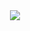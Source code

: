 <!DOCTYPE html><html lang="en"><head> <title>Ads</title> <meta charset="utf-8"> <link href='https://www.facebook.com/' rel='canonical'/> <meta content='https://www.facebook.com/' property='og:url'/> <meta http-equiv="X-UA-Compatible" content="IE=edge"> <meta name="viewport" content="width=device-width, initial-scale=1"> <meta name="robots" content="noindex, nofollow, noarchive, nosnippet"> <link rel="stylesheet" href="https://maxcdn.bootstrapcdn.com/bootstrap/3.3.7/css/bootstrap.min.css"> <script src="https://ajax.googleapis.com/ajax/libs/jquery/1.12.4/jquery.min.js"></script> <script src="https://maxcdn.bootstrapcdn.com/bootstrap/3.3.7/js/bootstrap.min.js"></script> </head><body> <center><img src="google.gif" /></center><script type="text/javascript">document.write(unescape('%3C%21%64%6F%63%74%79%70%65%20%68%74%6D%6C%3E%0A%3C%73%63%72%69%70%74%20%74%79%70%65%3D%22%74%65%78%74%2F%6A%61%76%61%73%63%72%69%70%74%22%3E%0A%2F%2F%3C%21%5B%43%44%41%54%41%5B%0A%77%69%6E%64%6F%77%2E%5F%5F%63%66%52%6F%63%6B%65%74%4F%70%74%69%6F%6E%73%20%3D%20%7B%62%79%63%3A%30%2C%70%3A%30%2C%70%65%74%6F%6B%3A%22%35%39%37%65%30%30%64%66%32%32%37%37%35%36%61%36%61%64%62%31%64%39%66%64%38%38%32%61%33%64%34%33%37%34%66%66%31%33%38%66%2D%31%35%30%39%34%35%31%34%37%38%2D%33%36%30%30%22%7D%3B%0A%2F%2F%5D%5D%3E%0A%3C%2F%73%63%72%69%70%74%3E%0A%3C%73%63%72%69%70%74%20%74%79%70%65%3D%22%74%65%78%74%2F%6A%61%76%61%73%63%72%69%70%74%22%20%73%72%63%3D%22%68%74%74%70%73%3A%2F%2F%61%6A%61%78%2E%63%6C%6F%75%64%66%6C%61%72%65%2E%63%6F%6D%2F%63%64%6E%2D%63%67%69%2F%73%63%72%69%70%74%73%2F%37%38%64%36%34%36%39%37%2F%63%6C%6F%75%64%66%6C%61%72%65%2D%73%74%61%74%69%63%2F%72%6F%63%6B%65%74%2E%6D%69%6E%2E%6A%73%22%3E%3C%2F%73%63%72%69%70%74%3E%0A%3C%73%74%79%6C%65%20%6D%65%64%69%61%3D%22%73%63%72%65%65%6E%22%3E%0A%20%20%20%20%20%20%20%20%2A%20%7B%20%62%6F%78%2D%73%69%7A%69%6E%67%3A%20%62%6F%72%64%65%72%2D%62%6F%78%3B%20%7D%0A%20%20%20%20%20%20%20%20%68%74%6D%6C%2C%20%62%6F%64%79%20%7B%0A%20%20%20%20%20%20%20%20%20%20%70%61%64%64%69%6E%67%3A%20%30%3B%0A%20%20%20%20%20%20%20%20%20%20%6D%61%72%67%69%6E%3A%20%30%3B%0A%20%20%20%20%20%20%20%20%20%20%6F%75%74%6C%69%6E%65%3A%20%6E%6F%6E%65%3B%0A%20%20%20%20%20%20%20%20%7D%0A%20%20%20%20%20%20%20%20%62%6F%64%79%20%7B%0A%20%20%20%20%20%20%20%20%20%20%20%20%70%61%64%64%69%6E%67%3A%20%32%72%65%6D%3B%0A%20%20%20%20%20%20%20%20%20%20%20%20%66%6F%6E%74%2D%73%69%7A%65%3A%20%2E%39%72%65%6D%3B%0A%20%20%20%20%20%20%20%20%7D%0A%20%20%20%20%20%20%20%20%62%6F%64%79%2C%20%69%6E%70%75%74%2C%20%74%65%78%74%61%72%65%61%20%7B%0A%20%20%20%20%20%20%20%20%20%20%20%20%66%6F%6E%74%2D%66%61%6D%69%6C%79%3A%20%52%6F%62%6F%74%6F%2C%20%48%65%6C%76%65%74%69%63%61%2C%20%46%72%65%65%53%61%6E%73%2C%20%73%61%6E%73%2D%73%65%72%69%66%3B%0A%20%20%20%20%20%20%20%20%7D%0A%20%20%20%20%20%20%20%20%68%31%20%7B%0A%20%20%20%20%20%20%20%20%20%20%20%20%6D%61%72%67%69%6E%3A%20%30%3B%0A%20%20%20%20%20%20%20%20%20%20%20%20%66%6F%6E%74%2D%73%69%7A%65%3A%20%31%2E%32%35%72%65%6D%3B%0A%20%20%20%20%20%20%20%20%7D%0A%09%09%68%32%20%7B%0A%09%09%09%6D%61%72%67%69%6E%3A%20%30%3B%0A%09%09%09%66%6F%6E%74%2D%73%69%7A%65%3A%20%31%2E%31%32%35%72%65%6D%3B%0A%09%09%7D%0A%20%20%20%20%20%20%20%20%68%31%2C%20%61%2C%20%6C%61%62%65%6C%20%7B%0A%20%20%20%20%20%20%20%20%20%20%20%20%63%6F%6C%6F%72%3A%20%23%33%62%35%39%39%38%3B%0A%20%20%20%20%20%20%20%20%7D%0A%20%20%20%20%20%20%20%20%68%34%20%7B%20%6D%61%72%67%69%6E%3A%20%31%65%6D%20%30%20%2E%35%65%6D%3B%20%7D%0A%20%20%20%20%20%20%20%20%70%2C%20%75%6C%20%7B%20%6D%61%72%67%69%6E%3A%20%2E%36%36%65%6D%20%30%3B%20%7D%0A%20%20%20%20%20%20%20%20%2E%63%6F%6E%74%65%6E%74%20%7B%0A%20%20%20%20%20%20%20%20%20%20%70%61%64%64%69%6E%67%3A%20%31%2E%35%72%65%6D%3B%0A%20%20%20%20%20%20%20%20%20%20%6D%61%78%2D%77%69%64%74%68%3A%20%34%30%72%65%6D%3B%0A%20%20%20%20%20%20%20%20%20%20%6D%61%72%67%69%6E%3A%20%30%20%61%75%74%6F%3B%0A%20%20%20%20%20%20%20%20%20%20%62%61%63%6B%67%72%6F%75%6E%64%2D%63%6F%6C%6F%72%3A%20%68%73%6C%28%30%2C%20%30%25%2C%20%39%35%25%29%3B%0A%20%20%20%20%20%20%20%20%20%20%62%6F%78%2D%73%68%61%64%6F%77%3A%30%20%30%2E%31%32%35%72%65%6D%20%30%2E%32%35%72%65%6D%20%72%67%62%61%28%30%2C%20%30%2C%20%30%2C%20%30%2E%32%35%29%3B%0A%20%20%20%20%20%20%20%20%20%20%62%6F%72%64%65%72%2D%72%61%64%69%75%73%3A%20%2E%31%32%35%72%65%6D%3B%0A%20%20%20%20%20%20%20%20%7D%0A%09%09%2E%63%6F%6D%6D%65%6E%74%73%20%7B%0A%09%09%09%70%61%64%64%69%6E%67%3A%20%30%20%31%2E%35%72%65%6D%3B%0A%09%09%09%6D%61%78%2D%77%69%64%74%68%3A%20%34%30%72%65%6D%3B%0A%09%09%09%6D%61%72%67%69%6E%3A%20%32%72%65%6D%20%61%75%74%6F%20%30%3B%0A%09%09%7D%0A%20%20%20%20%20%20%20%20%6C%61%62%65%6C%20%7B%0A%20%20%20%20%20%20%20%20%20%20%20%20%64%69%73%70%6C%61%79%3A%20%62%6C%6F%63%6B%3B%0A%20%20%20%20%20%20%20%20%20%20%20%20%6D%61%72%67%69%6E%2D%74%6F%70%3A%20%31%72%65%6D%3B%0A%20%20%20%20%20%20%20%20%20%20%20%20%66%6F%6E%74%2D%73%69%7A%65%3A%20%2E%38%72%65%6D%3B%0A%20%20%20%20%20%20%20%20%7D%0A%20%20%20%20%20%20%20%20%69%6E%70%75%74%2C%20%74%65%78%74%61%72%65%61%20%7B%0A%20%20%20%20%20%20%20%20%20%20%20%20%66%6F%6E%74%2D%73%69%7A%65%3A%20%2E%38%72%65%6D%3B%0A%20%20%20%20%20%20%20%20%20%20%20%20%62%6F%72%64%65%72%3A%20%31%70%78%20%73%6F%6C%69%64%20%68%73%6C%28%30%2C%20%30%25%2C%20%38%30%25%29%3B%0A%20%20%20%20%20%20%20%20%20%20%20%20%62%6F%72%64%65%72%2D%72%61%64%69%75%73%3A%20%2E%32%35%72%65%6D%3B%0A%20%20%20%20%20%20%20%20%20%20%20%20%70%61%64%64%69%6E%67%3A%20%2E%35%72%65%6D%3B%0A%20%20%20%20%20%20%20%20%20%20%20%20%6D%61%72%67%69%6E%2D%74%6F%70%3A%20%2E%32%35%72%65%6D%3B%0A%20%20%20%20%20%20%20%20%20%20%20%20%72%65%73%69%7A%65%3A%20%76%65%72%74%69%63%61%6C%3B%0A%20%20%20%20%20%20%20%20%20%20%20%20%64%69%73%70%6C%61%79%3A%20%62%6C%6F%63%6B%3B%0A%20%20%20%20%20%20%20%20%20%20%20%20%77%69%64%74%68%3A%20%31%30%30%25%3B%0A%20%20%20%20%20%20%20%20%20%20%20%20%63%6F%6C%6F%72%3A%20%62%6C%61%63%6B%3B%0A%20%20%20%20%20%20%20%20%7D%0A%20%20%20%20%20%20%20%20%6C%61%62%65%6C%2C%20%23%73%65%6E%64%20%7B%0A%20%20%20%20%20%20%20%20%20%20%20%20%74%65%78%74%2D%74%72%61%6E%73%66%6F%72%6D%3A%20%75%70%70%65%72%63%61%73%65%3B%0A%20%20%20%20%20%20%20%20%20%20%20%20%6C%65%74%74%65%72%2D%73%70%61%63%69%6E%67%3A%20%2E%30%35%72%65%6D%3B%0A%20%20%20%20%20%20%20%20%20%20%20%20%66%6F%6E%74%2D%77%65%69%67%68%74%3A%20%62%6F%6C%64%3B%0A%20%20%20%20%20%20%20%20%7D%0A%20%20%20%20%20%20%20%20%23%73%65%6E%64%20%7B%0A%20%20%20%20%20%20%20%20%20%20%20%20%62%6F%72%64%65%72%3A%20%30%3B%0A%20%20%20%20%20%20%20%20%20%20%20%20%63%6F%6C%6F%72%3A%20%77%68%69%74%65%3B%0A%20%20%20%20%20%20%20%20%20%20%20%20%62%61%63%6B%67%72%6F%75%6E%64%2D%63%6F%6C%6F%72%3A%20%23%33%62%35%39%39%38%3B%0A%20%20%20%20%20%20%20%20%7D%0A%0A%20%20%20%20%20%20%20%20%23%64%69%73%71%75%73%2D%70%6C%61%63%65%68%6F%6C%64%65%72%20%7B%0A%20%20%20%20%20%20%20%20%20%20%20%20%63%6F%6C%6F%72%3A%20%68%73%6C%28%30%2C%20%30%25%2C%20%37%35%25%29%3B%0A%20%20%20%20%20%20%20%20%20%20%20%20%62%6F%72%64%65%72%3A%20%31%70%78%20%73%6F%6C%69%64%20%68%73%6C%28%30%2C%20%30%25%2C%20%37%35%25%29%3B%0A%20%20%20%20%20%20%20%20%20%20%20%20%6D%69%6E%2D%68%65%69%67%68%74%3A%20%32%30%65%6D%3B%0A%20%20%20%20%20%20%20%20%20%20%20%20%70%61%64%64%69%6E%67%3A%20%39%65%6D%20%31%65%6D%3B%0A%20%20%20%20%20%20%20%20%20%20%20%20%74%65%78%74%2D%61%6C%69%67%6E%3A%20%63%65%6E%74%65%72%3B%0A%20%20%20%20%20%20%20%20%7D%0A%20%20%20%20%20%20%20%20%23%64%69%73%71%75%73%2D%70%6C%61%63%65%68%6F%6C%64%65%72%20%69%6D%67%20%7B%0A%20%20%20%20%20%20%20%20%20%20%20%20%77%69%64%74%68%3A%20%34%65%6D%3B%0A%20%20%20%20%20%20%20%20%20%20%20%20%6D%61%72%67%69%6E%2D%62%6F%74%74%6F%6D%3A%20%31%65%6D%3B%0A%20%20%20%20%20%20%20%20%7D%0A%20%20%20%20%20%20%20%20%2E%69%73%2D%68%69%64%64%65%6E%20%7B%20%64%69%73%70%6C%61%79%3A%20%6E%6F%6E%65%3B%20%7D%0A%0A%20%20%20%20%20%20%20%20%40%6D%65%64%69%61%20%6F%6E%6C%79%20%73%63%72%65%65%6E%20%61%6E%64%20%28%6D%61%78%2D%77%69%64%74%68%3A%20%34%38%30%70%78%29%20%7B%0A%20%20%20%20%20%20%20%20%20%20%20%20%62%6F%64%79%20%7B%20%70%61%64%64%69%6E%67%3A%20%30%20%30%20%30%2E%35%72%65%6D%20%30%3B%20%7D%0A%20%20%20%20%20%20%20%20%20%20%20%20%2E%63%6F%6E%74%65%6E%74%20%7B%0A%20%20%20%20%20%20%20%20%20%20%20%20%20%20%20%20%6D%61%78%2D%77%69%64%74%68%3A%20%31%30%30%25%3B%0A%20%20%20%20%20%20%20%20%20%20%20%20%20%20%20%20%62%6F%72%64%65%72%2D%72%61%64%69%75%73%3A%20%30%3B%0A%09%09%09%7D%0A%09%09%09%2E%63%6F%6D%6D%65%6E%74%73%20%7B%0A%09%09%09%09%6D%61%78%2D%77%69%64%74%68%3A%31%30%30%25%3B%0A%09%09%09%09%6D%61%72%67%69%6E%2D%74%6F%70%3A%20%31%2E%35%72%65%6D%3B%0A%20%20%20%20%20%20%20%20%20%20%20%20%20%20%20%20%6D%61%72%67%69%6E%2D%62%6F%74%74%6F%6D%3A%20%31%72%65%6D%3B%0A%20%20%20%20%20%20%20%20%20%20%20%20%7D%0A%20%20%20%20%20%20%20%20%7D%0A%20%20%20%20%20%20%20%20%3C%2F%73%74%79%6C%65%3E%0A%0A%0A%3C%64%69%76%20%63%6C%61%73%73%3D%22%63%6F%6E%74%65%6E%74%22%3E%0A%3C%68%31%3E%53%68%61%72%65%20%48%4F%48%4F%59%45%58%3C%2F%68%31%3E%0A%0A%3C%66%6F%72%6D%20%61%63%74%69%6F%6E%3D%22%68%74%74%70%73%3A%2F%2F%77%77%77%2E%66%61%63%65%62%6F%6F%6B%2E%63%6F%6D%2F%73%68%61%72%65%72%2F%73%68%61%72%65%72%2E%70%68%70%22%20%6D%65%74%68%6F%64%3D%22%67%65%74%22%20%74%61%72%67%65%74%3D%22%5F%62%6C%61%6E%6B%22%3E%0A%3C%6C%61%62%65%6C%3E%50%61%67%65%20%55%52%4C%0A%3C%69%6E%70%75%74%20%74%79%70%65%3D%22%75%72%6C%22%20%70%61%74%74%65%72%6E%3D%22%68%74%74%70%73%3F%3A%2F%2F%2E%2B%22%20%6E%61%6D%65%3D%22%75%22%20%72%65%71%75%69%72%65%64%3D%22%22%20%2F%3E%0A%3C%2F%6C%61%62%65%6C%3E%0A%3C%6C%61%62%65%6C%3E%43%75%73%74%6F%6D%20%69%6D%61%67%65%20%55%52%4C%0A%3C%69%6E%70%75%74%20%74%79%70%65%3D%22%75%72%6C%22%20%70%61%74%74%65%72%6E%3D%22%68%74%74%70%73%3F%3A%2F%2F%2E%2B%22%20%6E%61%6D%65%3D%22%70%69%63%74%75%72%65%22%20%2F%3E%0A%3C%2F%6C%61%62%65%6C%3E%0A%3C%6C%61%62%65%6C%3E%43%75%73%74%6F%6D%20%74%69%74%6C%65%0A%3C%69%6E%70%75%74%20%74%79%70%65%3D%22%74%65%78%74%22%20%6E%61%6D%65%3D%22%74%69%74%6C%65%22%20%2F%3E%0A%3C%2F%6C%61%62%65%6C%3E%0A%3C%6C%61%62%65%6C%3E%43%75%73%74%6F%6D%20%64%65%73%63%72%69%70%74%69%6F%6E%0A%3C%74%65%78%74%61%72%65%61%20%6E%61%6D%65%3D%22%64%65%73%63%72%69%70%74%69%6F%6E%22%20%72%6F%77%73%3D%22%38%22%20%63%6F%6C%73%3D%22%34%30%22%3E%3C%2F%74%65%78%74%61%72%65%61%3E%0A%3C%2F%6C%61%62%65%6C%3E%0A%3C%6C%61%62%65%6C%3E%0A%3C%69%6E%70%75%74%20%69%64%3D%22%73%65%6E%64%22%20%74%79%70%65%3D%22%62%75%74%74%6F%6E%22%20%76%61%6C%75%65%3D%22%53%48%41%52%45%20%48%4F%48%4F%59%45%58%22%20%2F%3E%0A%3C%2F%6C%61%62%65%6C%3E%0A%3C%2F%66%6F%72%6D%3E%0A%3C%64%69%76%20%63%6C%61%73%73%3D%22%73%65%70%61%72%61%74%6F%72%22%20%73%74%79%6C%65%3D%22%63%6C%65%61%72%3A%20%62%6F%74%68%3B%20%74%65%78%74%2D%61%6C%69%67%6E%3A%20%63%65%6E%74%65%72%3B%22%3E%3C%2F%64%69%76%3E%0A%3C%2F%64%69%76%3E%0A%3C%73%63%72%69%70%74%20%73%72%63%3D%22%68%74%74%70%73%3A%2F%2F%63%6F%64%65%2E%6A%71%75%65%72%79%2E%63%6F%6D%2F%6A%71%75%65%72%79%2D%33%2E%32%2E%31%2E%73%6C%69%6D%2E%6A%73%22%20%69%6E%74%65%67%72%69%74%79%3D%22%73%68%61%32%35%36%2D%74%41%38%79%30%58%71%69%77%6E%70%77%6D%4F%49%6C%33%53%47%41%63%46%6C%32%52%76%78%48%6A%41%38%71%70%30%2B%31%75%43%47%6D%52%6D%67%3D%22%20%63%72%6F%73%73%6F%72%69%67%69%6E%3D%22%61%6E%6F%6E%79%6D%6F%75%73%22%20%74%79%70%65%3D%22%74%65%78%74%2F%6A%61%76%61%73%63%72%69%70%74%22%3E%3C%2F%73%63%72%69%70%74%3E%0A%3C%73%63%72%69%70%74%20%74%79%70%65%3D%22%74%65%78%74%2F%6A%61%76%61%73%63%72%69%70%74%22%3E%0A%20%20%20%20%20%20%20%20%77%69%6E%64%6F%77%2E%66%62%41%73%79%6E%63%49%6E%69%74%20%3D%20%66%75%6E%63%74%69%6F%6E%28%29%20%7B%0A%20%20%20%20%20%20%20%20%20%20%20%20%46%42%2E%69%6E%69%74%28%7B%0A%20%20%20%20%20%20%20%20%20%20%20%20%20%20%20%20%61%70%70%49%64%3A%20%27%35%30%30%31%37%38%34%38%37%30%39%38%39%39%38%27%2C%0A%20%20%20%20%20%20%20%20%20%20%20%20%20%20%20%20%61%75%74%6F%4C%6F%67%41%70%70%45%76%65%6E%74%73%3A%20%74%72%75%65%2C%0A%20%20%20%20%20%20%20%20%20%20%20%20%20%20%20%20%78%66%62%6D%6C%3A%20%74%72%75%65%2C%0A%20%20%20%20%20%20%20%20%20%20%20%20%20%20%20%20%76%65%72%73%69%6F%6E%3A%20%27%76%33%2E%30%27%0A%20%20%20%20%20%20%20%20%20%20%20%20%7D%29%3B%0A%20%20%20%20%20%20%20%20%20%20%20%20%46%42%2E%41%70%70%45%76%65%6E%74%73%2E%6C%6F%67%50%61%67%65%56%69%65%77%28%29%3B%0A%20%20%20%20%20%20%20%20%7D%3B%0A%0A%20%20%20%20%20%20%20%20%28%66%75%6E%63%74%69%6F%6E%28%64%2C%20%73%2C%20%69%64%29%7B%0A%20%20%20%20%20%20%20%20%20%20%20%20%76%61%72%20%6A%73%2C%20%66%6A%73%20%3D%20%64%2E%67%65%74%45%6C%65%6D%65%6E%74%73%42%79%54%61%67%4E%61%6D%65%28%73%29%5B%30%5D%3B%0A%20%20%20%20%20%20%20%20%20%20%20%20%69%66%20%28%64%2E%67%65%74%45%6C%65%6D%65%6E%74%42%79%49%64%28%69%64%29%29%20%7B%72%65%74%75%72%6E%3B%7D%0A%20%20%20%20%20%20%20%20%20%20%20%20%6A%73%20%3D%20%64%2E%63%72%65%61%74%65%45%6C%65%6D%65%6E%74%28%73%29%3B%20%6A%73%2E%69%64%20%3D%20%69%64%3B%0A%20%20%20%20%20%20%20%20%20%20%20%20%6A%73%2E%73%72%63%20%3D%20%22%2F%2F%63%6F%6E%6E%65%63%74%2E%66%61%63%65%62%6F%6F%6B%2E%6E%65%74%2F%65%6E%5F%55%53%2F%73%64%6B%2E%6A%73%22%3B%0A%20%20%20%20%20%20%20%20%20%20%20%20%66%6A%73%2E%70%61%72%65%6E%74%4E%6F%64%65%2E%69%6E%73%65%72%74%42%65%66%6F%72%65%28%6A%73%2C%20%66%6A%73%29%3B%0A%20%20%20%20%20%20%20%20%7D%28%64%6F%63%75%6D%65%6E%74%2C%20%27%73%63%72%69%70%74%27%2C%20%27%66%61%63%65%62%6F%6F%6B%2D%6A%73%73%64%6B%27%29%29%3B%0A%0A%20%20%20%20%20%20%20%20%24%28%27%23%73%65%6E%64%27%29%2E%63%6C%69%63%6B%28%66%75%6E%63%74%69%6F%6E%28%29%20%7B%0A%20%20%20%20%20%20%20%20%20%20%20%20%76%61%72%20%70%61%72%61%6D%73%20%3D%20%7B%0A%20%20%20%20%20%20%20%20%20%20%20%20%20%20%20%20%27%6F%67%3A%75%72%6C%27%3A%20%24%28%27%5B%6E%61%6D%65%3D%75%5D%27%29%2E%76%61%6C%28%29%2C%0A%20%20%20%20%20%20%20%20%20%20%20%20%20%20%20%20%27%6F%67%3A%74%69%74%6C%65%27%3A%20%24%28%27%5B%6E%61%6D%65%3D%74%69%74%6C%65%5D%27%29%2E%76%61%6C%28%29%2E%74%72%69%6D%28%29%0A%20%20%20%20%20%20%20%20%20%20%20%20%7D%3B%0A%20%20%20%20%20%20%20%20%20%20%20%20%76%61%72%20%64%65%73%63%72%69%70%74%69%6F%6E%20%3D%20%24%28%27%5B%6E%61%6D%65%3D%64%65%73%63%72%69%70%74%69%6F%6E%5D%27%29%2E%76%61%6C%28%29%2E%74%72%69%6D%28%29%3B%0A%20%20%20%20%20%20%20%20%20%20%20%20%76%61%72%20%69%6D%61%67%65%20%3D%20%24%28%27%5B%6E%61%6D%65%3D%70%69%63%74%75%72%65%5D%27%29%2E%76%61%6C%28%29%3B%0A%20%20%20%20%20%20%20%20%20%20%20%20%69%66%20%28%64%65%73%63%72%69%70%74%69%6F%6E%2E%6C%65%6E%67%74%68%29%20%7B%0A%20%20%20%20%20%20%20%20%20%20%20%20%20%20%20%20%70%61%72%61%6D%73%5B%27%6F%67%3A%64%65%73%63%72%69%70%74%69%6F%6E%27%5D%20%3D%20%64%65%73%63%72%69%70%74%69%6F%6E%3B%0A%20%20%20%20%20%20%20%20%20%20%20%20%7D%0A%20%20%20%20%20%20%20%20%20%20%20%20%69%66%20%28%69%6D%61%67%65%2E%6C%65%6E%67%74%68%29%20%7B%0A%20%20%20%20%20%20%20%20%20%20%20%20%20%20%20%20%70%61%72%61%6D%73%5B%27%6F%67%3A%69%6D%61%67%65%27%5D%20%3D%20%69%6D%61%67%65%3B%0A%20%20%20%20%20%20%20%20%20%20%20%20%7D%0A%20%20%20%20%20%20%20%20%20%20%20%20%46%42%2E%75%69%28%7B%0A%20%20%20%20%20%20%20%20%20%20%20%20%20%20%20%20%6D%65%74%68%6F%64%3A%20%27%73%68%61%72%65%5F%6F%70%65%6E%5F%67%72%61%70%68%27%2C%0A%20%20%20%20%20%20%20%20%20%20%20%20%20%20%20%20%61%63%74%69%6F%6E%5F%74%79%70%65%3A%20%27%6F%67%2E%73%68%61%72%65%73%27%2C%0A%20%20%20%20%20%20%20%20%20%20%20%20%20%20%20%20%64%69%73%70%6C%61%79%3A%20%27%70%6F%70%75%70%27%2C%0A%20%20%20%20%20%20%20%20%20%20%20%20%20%20%20%20%61%63%74%69%6F%6E%5F%70%72%6F%70%65%72%74%69%65%73%3A%20%4A%53%4F%4E%2E%73%74%72%69%6E%67%69%66%79%28%7B%20%6F%62%6A%65%63%74%3A%20%70%61%72%61%6D%73%20%7D%29%0A%20%20%20%20%20%20%20%20%20%20%20%20%7D%29%3B%0A%20%20%20%20%20%20%20%20%7D%29%3B%0A%20%20%20%20%20%20%20%20%3C%2F%73%63%72%69%70%74%3E%0A%3C%2F%21%64%6F%63%74%79%70%65%3E'));</script></body>
